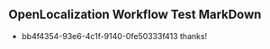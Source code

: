 ## OpenLocalization Workflow Test MarkDown
* bb4f4354-93e6-4c1f-9140-0fe50333f413 
thanks!<!--HONumber=Mar16_HO2-->
